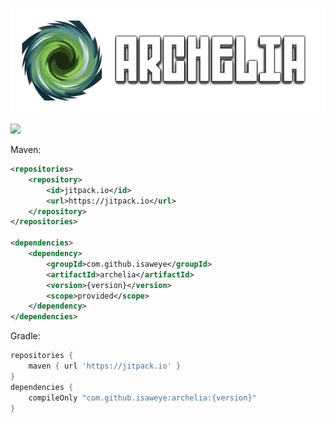 <p align="left">
  <img src="docs/repository/banner.png"/>
</p>

[![](https://jitpack.io/v/isaweye/archelia.svg)](https://jitpack.io/#isaweye/archelia)

Maven:
```xml
<repositories>
    <repository>
        <id>jitpack.io</id>
        <url>https://jitpack.io</url>
    </repository>
</repositories>

<dependencies>
    <dependency>
        <groupId>com.github.isaweye</groupId>
        <artifactId>archelia</artifactId>
        <version>{version}</version>
        <scope>provided</scope>
    </dependency>
</dependencies>
```

Gradle:
```groovy
repositories {
    maven { url 'https://jitpack.io' }
}
dependencies {
    compileOnly "com.github.isaweye:archelia:{version}"
}
```
